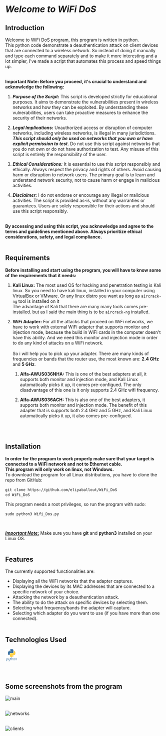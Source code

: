 # ***Welcome to WiFi DoS***



## Introduction

Welcome to WiFi DoS program, this program is written in python. <br>
This python code demonstrate a deauthentication attack on client devices that are connected to a wireless network. So instead of doing it manually and type each command separately and to make it more interesting and a lot simpler, I've made a script that automates this process and speed things up. <br><br>


**Important Note: Before you proceed, it's crucial to understand and acknowledge the following:**

1. ***Purpose of the Script:*** This script is developed strictly for educational purposes. It aims to demonstrate the vulnerabilities present in wireless networks and how they can be exploited. By understanding these vulnerabilities, users can take proactive measures to enhance the security of their networks.
   
2. ***Legal Implications:*** Unauthorized access or disruption of computer networks, including wireless networks, is illegal in many jurisdictions. ***This script should only be used on networks that you own or have explicit permission to test***. Do not use this script against networks that you do not own or do not have authorization to test. Any misuse of this script is entirely the responsibility of the user.

3. ***Ethical Considerations:*** It is essential to use this script responsibly and ethically. Always respect the privacy and rights of others. Avoid causing harm or disruption to network users. The primary goal is to learn and understand network security, not to cause harm or engage in malicious activities.

4. ***Disclaimer:*** I do not endorse or encourage any illegal or malicious activities. The script is provided as-is, without any warranties or guarantees. Users are solely responsible for their actions and should use this script responsibly. <br><br>


**By accessing and using this script, you acknowledge and agree to the terms and guidelines mentioned above. Always prioritize ethical considerations, safety, and legal compliance.**
<br><br>




## Requirements

**Before installing and start using the program, you will have to know some of the requirements that it needs:**

1. **Kali Linux:** The most used OS for hacking and penetration testing is Kali linux. So you need to have kali linux, installed in your computer using VirtualBox or VMware. Or any linux distro you want as long as `aircrack-ng` tool is installed on it<br>
The advantage of Kali that there are many many tools comes pre-installed. but as I said the main thing is to be `aircrack-ng` installed.


2. **WiFi Adapter:** For all the attacks that proceed on WiFi networks, we have to work with external WiFi adapter that supports monitor and injection mode, because the build in WiFi cards in the computer doesn't have this ability. And we need this monitor and injection mode in order to do any kind of attacks on a WiFi network. <br><br>
So i will help you to pick up your adapter. There are many kinds of frequencies or bands that the router use, the most known are: **2.4 GHz** and **5 GHz**.
   1. **Alfa-AWUS036NHA:** This is one of the best adapters at all, it supports both monitor and injection mode, and Kali Linux automatically picks it up, it comes pre-configued. The only disadvantage of this one is it only supports 2.4 GHz wifi frequency.
   
   2. **Alfa-AWUS036ACH:** This is also one of the best adapters, it supports both monitor and injection mode. The benefit of this adapter that is supports both 2.4 GHz and 5 GHz, and Kali Linux automatically picks it up, it also comes pre-configued.

<br><br>




## Installation

**In order for the program to work properly make sure that your target is connected to a WiFi network and not to Ethernet cable.** <br>
**This program will only work on linux, not Windows.** <br>
To download the program for all Linux distributions, you have to clone the repo from GitHub:
```
git clone https://github.com/eliyaballout/WiFi_DoS
cd WiFi_DoS
```

This program needs a root privileges, so run the program with sudo:
```
sudo python3 Wifi_Dos.py
```
<br>

<u>***Important Note:***</u> Make sure you have **git** and **python3** installed on your Linux OS.
<br><br>




## Features

The currently supported functionalities are:

* Displaying all the WiFi networks that the adapter captures.
* Displaying the devices by its MAC addresses that are connected to a specific network of your choice.
* Attacking the network by a deauthentication attack.
* The ability to do the attack on specific devices by selecting them.
* Selecting what frequency/bands the adapter will capture.
* Selecting which adapter do you want to use (if you have more than one connected).
<br><br>




## Technologies Used
<img src="https://github.com/devicons/devicon/blob/master/icons/python/python-original-wordmark.svg" title="python" alt="python" width="40" height="40"/>&nbsp;
<br><br><br>




## Some screenshots from the program

![main](https://github.com/eliyaballout/WiFi_DoS/assets/94072460/e4bc2b79-557c-4b97-9032-fe63f1243e8b) <br><br>

![networks](https://github.com/eliyaballout/WiFi_DoS/assets/94072460/da4b6028-8ee7-43de-8a06-0d9a4db8c978) <br><br>

![clients](https://github.com/eliyaballout/WiFi_DoS/assets/94072460/ca23ecd0-6b26-4df3-b89e-0dbb864492f1) <br>

